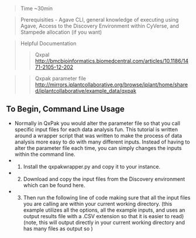 >  Time ~30min

>  Prerequisities - Agave CLI, general knowledge of executing using Agave, Access to the Discovery Environment within CyVerse, and Stampede allocation (if you want)

>  Helpful Documentation
>> Qxpal http://bmcbioinformatics.biomedcentral.com/articles/10.1186/1471-2105-12-202

>>  Qxpak parameter file http://mirrors.iplantcollaborative.org/browse/iplant/home/shared/iplantcollaborative/example_data/qxpak


## To Begin, Command Line Usage
-   Normally in QxPak you would alter the parameter file so that you call specific input files for each data analysis fun. This tutorial is written around a wrapper script that was written to make the process of data analysis more easy to do with many different inputs. Instead of having to alter the parameter file each time, you can simply changes the inputs within the command line. 
-   1. Install the qxpakwrapper.py and copy it to your instance.
-   2. Download and copy the input files from the Discovery environment which can be found here.  
-   3. Then run the following line of code making sure that all the input files you are calling are within your current working directory.
(this example utilizes all the options, all the example inputs, and uses an output results file with a .CSV extension so that it is easier to read)
(note, this will output directly in your current working directory and has many files as output so )
